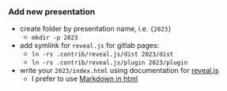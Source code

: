 ### Add new presentation

- create folder by presentation name, i.e. `{2023}`
  - `mkdir -p 2023`
- add symlink for `reveal.js` for gitlab pages:
  - `ln -rs .contrib/reveal.js/dist 2023/dist`
  - `ln -rs .contrib/reveal.js/plugin 2023/plugin`
- write your `2023/index.html` using documentation for [reveal.js](https://revealjs.com/)
  - I prefer to use [Markdown in html](https://revealjs.com/markdown/)
